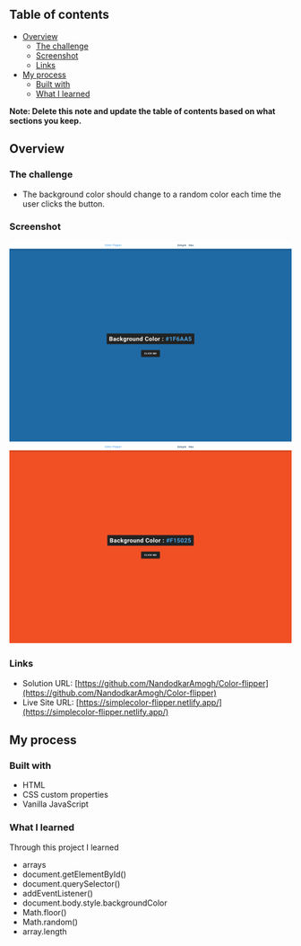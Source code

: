 ## Table of contents

- [Overview](#overview)
  - [The challenge](#the-challenge)
  - [Screenshot](#screenshot)
  - [Links](#links)
- [My process](#my-process)
  - [Built with](#built-with)
  - [What I learned](#what-i-learned)


**Note: Delete this note and update the table of contents based on what sections you keep.**

## Overview

### The challenge

- The background color should change to a random color each time the user clicks the button.

### Screenshot

![](./images/color-1.png)
![](./images/color-2.png)


### Links

- Solution URL: [https://github.com/NandodkarAmogh/Color-flipper](https://github.com/NandodkarAmogh/Color-flipper)
- Live Site URL: [https://simplecolor-flipper.netlify.app/](https://simplecolor-flipper.netlify.app/)

## My process

### Built with

- HTML
- CSS custom properties
- Vanilla JavaScript

### What I learned

Through this project I learned 
- arrays
- document.getElementById()
- document.querySelector()
- addEventListener()
- document.body.style.backgroundColor
- Math.floor()
- Math.random()
- array.length



